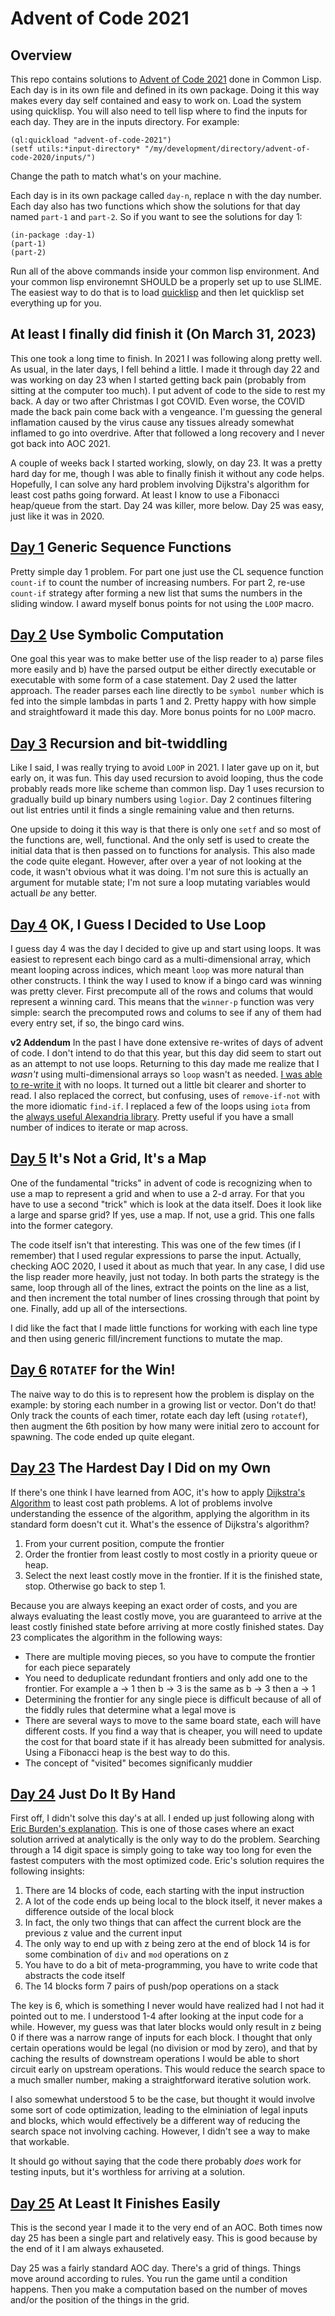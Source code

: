 # Advent of Code 2021 

## Overview

This repo contains solutions to [Advent of Code 2021](https://adventofcode.com/2021) done in Common Lisp. Each day is in its own file and defined in its own package. Doing it this way makes every day self contained and easy to work on. Load the system using quicklisp. You will also need to tell lisp where to find the inputs for each day. They are in the inputs directory. For example:

```Common Lisp
(ql:quickload "advent-of-code-2021")
(setf utils:*input-directory* "/my/development/directory/advent-of-code-2020/inputs/")
```

Change the path to match what's on your machine.

Each day is in its own package called `day-n`, replace n with the day number. Each day also has two functions which show the solutions for that day named `part-1` and `part-2`. So if you want to see the solutions for day 1:

```Common Lisp
(in-package :day-1)
(part-1)
(part-2)
```

Run all of the above commands inside your common lisp environment. And your common lisp environemnt SHOULD be a properly set up to use SLIME. The easiest way to do that is to load [quicklisp](https://www.quicklisp.org/beta/) and then let quicklisp set everything up for you.

## At least I finally did finish it (On March 31, 2023)

This one took a long time to finish. In 2021 I was following along pretty well. As usual, in the later days, I fell behind a little. I made it through day 22 and was working on day 23 when I started getting back pain (probably from sitting at the computer too much). I put advent of code to the side to rest my back. A day or two after Christmas I got COVID. Even worse, the COVID made the back pain come back with a vengeance. I'm guessing the general inflamation caused by the virus cause any tissues already somewhat inflamed to go into overdrive. After that followed a long recovery and I never got back into AOC 2021.

A couple of weeks back I started working, slowly, on day 23. It was a pretty hard day for me, though I was able to finally finish it without any code helps. Hopefully, I can solve any hard problem involving Dijkstra's algorithm for least cost paths going forward. At least I know to use a Fibonacci heap/queue from the start. Day 24 was killer, more below. Day 25 was easy, just like it was in 2020.

## [Day 1](src/day-01.lisp) Generic Sequence Functions

Pretty simple day 1 problem. For part one just use the CL sequence function `count-if` to count the number of increasing numbers. For part 2, re-use `count-if` strategy after forming a new list that sums the numbers in the sliding window. I award myself bonus points for not using the `LOOP` macro.

## [Day 2](src/day-02.lisp) Use Symbolic Computation

One goal this year was to make better use of the lisp reader to a) parse files more easily and b) have the parsed output be either directly executable or executable with some form of a case statement. Day 2 used the latter approach. The reader parses each line directly to be `symbol number` which is fed into the simple lambdas in parts 1 and 2. Pretty happy with how simple and straightfoward it made this day. More bonus points for no `LOOP` macro.

## [Day 3](src/day-03.lisp) Recursion and bit-twiddling

Like I said, I was really trying to avoid `LOOP` in 2021. I later gave up on it, but early on, it was fun. This day used recursion to avoid looping, thus the code probably reads more like scheme than common lisp. Day 1 uses recursion to gradually build up binary numbers using `logior`. Day 2 continues filtering out list entries until it finds a single remaining value and then returns.

One upside to doing it this way is that there is only one `setf` and so most of the functions are, well, functional. And the only setf is used to create the initial data that is then passed on to functions for analysis. This also made the code quite elegant. However, after over a year of not looking at the code, it wasn't obvious what it was doing. I'm not sure this is actually an argument for mutable state; I'm not sure a loop mutating variables would actuall _be_ any better.

## [Day 4](src/day-04.lisp) OK, I Guess I Decided to Use Loop

I guess day 4 was the day I decided to give up and start using loops. It was easiest to represent each bingo card as a multi-dimensional array, which meant looping across indices, which meant `loop` was more natural than other constructs. I think the way I used to know if a bingo card was winning was pretty clever. First precompute all of the rows and colums that would represent a winning card. This means that the `winner-p` function was very simple: search the precomputed rows and colums to see if any of them had every entry set, if so, the bingo card wins.

**v2 Addendum** In the past I have done extensive re-writes of days of advent of code. I don't intend to do that this year, but this day did seem to start out as an attempt to not use loops. Returning to this day made me realize that I _wasn't_ using multi-dimensional arrays so `loop` wasn't as needed. [I was able to re-write it](src/day-04-no-loops.lisp) with no loops. It turned out a little bit clearer and shorter to read. I also replaced the correct, but confusing, uses of `remove-if-not` with the more idiomatic `find-if`. I replaced a few of the loops using `iota` from the [always useful Alexandria library](https://alexandria.common-lisp.dev/draft/alexandria.html). Pretty useful if you have a small number of indices to iterate or map across.

## [Day 5](src/day-05.lisp) It's Not a Grid, It's a Map

One of the fundamental "tricks" in advent of code is recognizing when to use a map to represent a grid and when to use a 2-d array. For that you have to use a second "trick" which is look at the data itself. Does it look like a large and sparse grid? If yes, use a map. If not, use a grid. This one falls into the former category.

The code itself isn't that interesting. This was one of the few times (if I remember) that I used regular expressions to parse the input. Actually, checking AOC 2020, I used it about as much that year. In any case, I did use the lisp reader more heavily, just not today. In both parts the strategy is the same, loop through all of the lines, extract the points on the line as a list, and then increment the total number of lines crossing through that point by one. Finally, add up all of the intersections.

I did like the fact that I made little functions for working with each line type and then using generic fill/increment functions to mutate the map.

## [Day 6](src/day-06.lisp) `ROTATEF` for the Win!

The naive way to do this is to represent how the problem is display on the example: by storing each number in a growing list or vector. Don't do that! Only track the counts of each timer, rotate each day left (using `rotatef`), then augment the 6th position by how many were initial zero to account for spawning. The code ended up quite elegant.

## [Day 23](src/day-23.lisp) The Hardest Day I Did on my Own

If there's one think I have learned from AOC, it's how to apply [Dijkstra's Algorithm](https://en.wikipedia.org/wiki/Dijkstra%27s_algorithm) to least cost path problems. A lot of problems involve understanding the essence of the algorithm, applying the algorithm in its standard form doesn't cut it. What's the essence of Dijkstra's algorithm?

1. From your current position, compute the frontier
2. Order the frontier from least costly to most costly in a priority queue or heap.
3. Select the next least costly move in the frontier. If it is the finished state, stop. Otherwise go back to step 1.

Because you are always keeping an exact order of costs, and you are always evaluating the least costly move, you are guaranteed to arrive at the least costly finished state before arriving at more costly finished states. Day 23 complicates the algorithm in the following ways:

- There are multiple moving pieces, so you have to compute the frontier for each piece separately
- You need to deduplicate redundant frontiers and only add one to the frontier. For example a -> 1 then b -> 3 is the same as b -> 3 then a -> 1
- Determining the frontier for any single piece is difficult because of all of the fiddly rules that determine what a legal move is
- There are several ways to move to the same board state, each will have different costs. If you find a way that is cheaper, you will need to update the cost for that board state if it has already been submitted for analysis. Using a Fibonacci heap is the best way to do this.
- The concept of "visited" becomes significanly muddier

## [Day 24](src/day-24.lisp) Just Do It By Hand

First off, I didn't solve this day's at all. I ended up just following along with [Eric Burden's explanation](https://www.ericburden.work/blog/2022/01/05/advent-of-code-2021-day-24/). This is one of those cases where an exact solution arrived at analytically is the only way to do the problem. Searching through a 14 digit space is simply going to take way too long for even the fastest computers with the most optimized code. Eric's solution requires the following insights:

1. There are 14 blocks of code, each starting with the input instruction
2. A lot of the code ends up being local to the block itself, it never makes a difference outside of the local block
3. In fact, the only two things that can affect the current block are the previous z value and the current input
4. The only way to end up with z being zero at the end of block 14 is for some combination of `div` and `mod` operations on z
5. You have to do a bit of meta-programming, you have to write code that abstracts the code itself
6. The 14 blocks form 7 pairs of push/pop operations on a stack

The key is 6, which is something I never would have realized had I not had it pointed out to me. I understood 1-4 after looking at the input code for a while. However, my guess was that later blocks would only result in z being 0 if there was a narrow range of inputs for each block. I thought that only certain operations would be legal (no division or mod by zero), and that by caching the results of downstream operations I would be able to short circuit early on upstream operations. This would reduce the search space to a much smaller number, making a straightforward iterative solution work.

I also somewhat understood 5 to be the case, but thought it would involve some sort of code optimization, leading to the elminiation of legal inputs and blocks, which would effectively be a different way of reducing the search space not involving caching. However, I didn't see a way to make that workable.

It should go without saying that the code there probably _does_ work for testing inputs, but it's worthless for arriving at a solution.

## [Day 25](src/day-25.lisp) At Least It Finishes Easily

This is the second year I made it to the very end of an AOC. Both times now day 25 has been a single part and relatively easy. This is good because by the end of it I am always exhauseted.

Day 25 was a fairly standard AOC day. There's a grid of things. Things move around according to rules. You run the game until a condition happens. Then you make a computation based on the number of moves and/or the position of the things in the grid.
